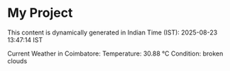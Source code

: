 # My Project

This content is dynamically generated in Indian Time (IST): 2025-08-23 13:47:14 IST


Current Weather in Coimbatore:
Temperature: 30.88 °C
Condition: broken clouds
